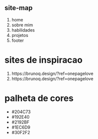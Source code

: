 ## site-map
<ol>
 <li>home</li>
 <li>sobre mim</li>
 <li>habilidades</li>
 <li>projetos</li>
 <li>footer</li>
</ol>

# sites de inspiracao
<ol>
    <li> 
        <a>https://brunoq.design/?ref=onepagelove</a>
    </li>
        <li> 
        <a>https://brunoq.design/?ref=onepagelove</a>
    </li>

</ol>

# palheta de cores
<ul>
<li>#204C73</li>
<li>#192E40</li>
<li>#2192BF</li>
<li>#1EC6D9</li>
<li>#30F2F2</li>
</ul>
